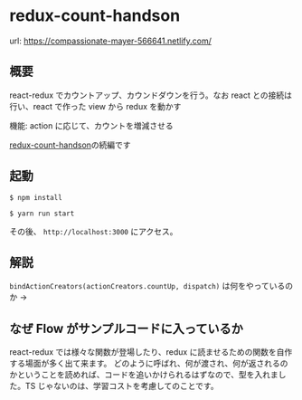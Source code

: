 # redux-count-handson

url: https://compassionate-mayer-566641.netlify.com/

## 概要

react-redux でカウントアップ、カウンドダウンを行う。なお react との接続は行い、react で作った view から redux を動かす

機能: action に応じて、カウントを増減させる

[redux-count-handson](https://github.com/sadnessOjisan/redux-count-handson)の続編です

## 起動

```
$ npm install

$ yarn run start

```

その後、 `http://localhost:3000` にアクセス。

## 解説

`bindActionCreators(actionCreators.countUp, dispatch)` は何をやっているのか
->

## なぜ Flow がサンプルコードに入っているか

react-redux では様々な関数が登場したり、redux に読ませるための関数を自作する場面が多く出て来ます。
どのように呼ばれ、何が渡され、何が返されるのかということを読めれば、コードを追いかけられるはずなので、型を入れました。TS じゃないのは、学習コストを考慮してのことです。
